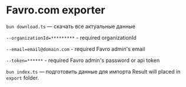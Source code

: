 # Favro.com exporter
`bun download.ts` — скачать все актуальные данные

`--organizationId=*********` - required organizationId

`--email=email@domain.com` - required Favro admin's email

`--token=******` - required Favro admin's password or api token


`bun index.ts` — подготовить данные для импорта
Result will placed in `export` folder.
